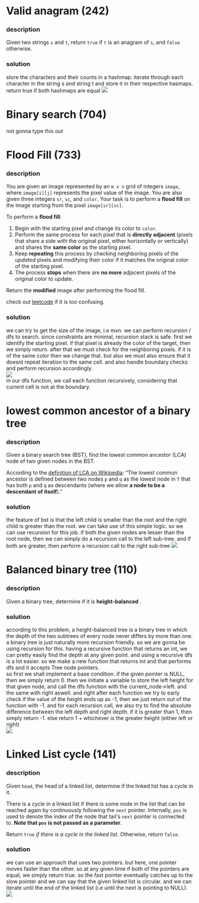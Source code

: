 # Valid anagram (242)

### description
Given two strings `s` and `t`, return `true` if `t` is an anagram of `s`, and `false` otherwise.

### solution
store the characters and their counts in a hashmap. iterate through each character in the string s and string t and store it in their respective hasmaps. return true if both hashmaps are equal
![](https://blog-pictures.vercel.app/anagram1.png)

# Binary search (704)
not gonna type this out

# Flood Fill (733)
### description
You are given an image represented by an `m x n` grid of integers `image`, where `image[i][j]` represents the pixel value of the image. You are also given three integers `sr`, `sc`, and `color`. Your task is to perform a **flood fill** on the image starting from the pixel `image[sr][sc]`.

To perform a **flood fill**:

1. Begin with the starting pixel and change its color to `color`.
2. Perform the same process for each pixel that is **directly adjacent** (pixels that share a side with the original pixel, either horizontally or vertically) and shares the **same color** as the starting pixel.
3. Keep **repeating** this process by checking neighboring pixels of the _updated_ pixels and modifying their color if it matches the original color of the starting pixel.
4. The process **stops** when there are **no more** adjacent pixels of the original color to update.

Return the **modified** image after performing the flood fill.

check out [leetcode](https://leetcode.com/problems/flood-fill/description/) if it is too confusing. 

### solution
we can try to get the size of the image, i.e mxn. we can perform recursion / dfs to search. since constraints are minimal, recursion stack is safe. first we identify the starting pixel. if that pixel is already the color of the target, then we simply return. after that we must check for the neighboring pixels. if it is of the same color then we change that. but also we must also ensure that it doesnt repeat iteration to the same cell. and also handle boundary checks and perform recursion accordingly. \
![](https://blog-pictures.vercel.app/floodfill1.png)\
in our dfs function, we call each function recursively, considering that current cell is not at the boundary.

# lowest common ancestor of a binary tree
### description
Given a binary search tree (BST), find the lowest common ancestor (LCA) node of two given nodes in the BST.

According to the [definition of LCA on Wikipedia](https://en.wikipedia.org/wiki/Lowest_common_ancestor): “The lowest common ancestor is defined between two nodes `p` and `q` as the lowest node in `T` that has both `p` and `q` as descendants (where we allow **a node to be a descendant of itself**).”

### solution
the feature of bst is that the left child is smaller than the root and the right child is greater than the root. we can take use of this simple logic. so we can use recursion for this job. if both the given nodes are lesser than the root node, then we can simply do a recursion call to the left sub-tree. and if both are greater, then perform a recursion call to the right sub-tree
![](https://blog-pictures.vercel.app/lowancest1.png)

# Balanced binary tree (110)
### description
Given a binary tree, determine if it is **height-balanced** .

### solution
according to this problem, a height-balanced tree is a binary tree in which the depth of the two subtrees of every node never differs by more than one. a binary tree is just naturally more recursion friendly. so we are gonna be using recursion for this. having a recursive function that returns an int, we can pretty easily find the depth at any given point. and using a recursive dfs is a lot easier. so we make a new function that returns int and that performs dfs and it accepts Tree node pointers. \
so first we shall implement a base condition. if the given pointer is NULL, then we simply return 0. then we initiate a variable to store the left height for that given node, and call the dfs function with the current_node->left. and the same with right aswell. and right after each function we try to early check if the value of the height ends up as -1, then we just return out of the function with -1. and for each recursion call, we also try to find the absolute difference between the left depth and right depth. if it is greater than 1, then simply return -1. else return 1 + whichever is the greater height (either left or right) \
![](https://blog-pictures.vercel.app/balancedbst1.png)

# Linked List cycle (141)
### description
Given `head`, the head of a linked list, determine if the linked list has a cycle in it.

There is a cycle in a linked list if there is some node in the list that can be reached again by continuously following the `next` pointer. Internally, `pos` is used to denote the index of the node that tail's `next` pointer is connected to. **Note that `pos` is not passed as a parameter**.

Return `true` _if there is a cycle in the linked list_. Otherwise, return `false`.

### solution
we can use an approach that uses two pointers. but here, one pointer moves faster than the other. so at any given time if both of the pointers are equal, we simply return true. so the fast pointer eventually catches up to the slow pointer and we can say that the given linked list is circular. and we can iterate until the end of the linked list (i.e until the next is pointing to NULL).
![](https://blog-pictures.vercel.app/llcycle1.png)